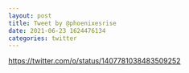 ```yaml
--- 
layout: post 
title: Tweet by @phoenixesrise 
date: 2021-06-23 1624476134 
categories: twitter 
--- 
```

https://twitter.com/o/status/1407781038483509252